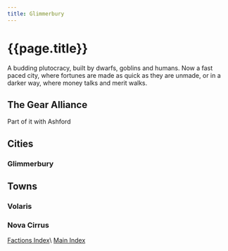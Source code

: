 ```yaml
---
title: Glimmerbury
---
```

# {{page.title}}
A budding plutocracy, built by dwarfs, goblins and humans. Now a fast paced city, where fortunes are made as quick as they are unmade, or in a darker way, where money talks and merit walks.

## The Gear Alliance
Part of it with Ashford

## Cities
### Glimmerbury

## Towns
### Volaris
### Nova Cirrus

[Factions Index](../Summary)\\
[Main Index](../../index)